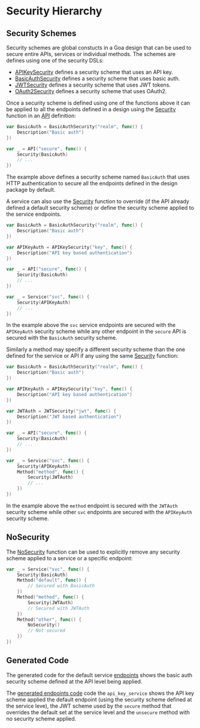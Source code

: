 # Security Hierarchy

## Security Schemes

Security schemes are global constucts in a Goa design that can be used to secure
entire APIs, services or individual methods. The schemes are defines using one
of the security DSLs:

* [APIKeySecurity](https://pkg.go.dev/goa.design/goa/v3/dsl#APIKeySecurity) defines a
  security scheme that uses an API key.
* [BasicAuthSecurity](https://pkg.go.dev/goa.design/goa/v3/dsl#BasicAuthSecurity)
  defines a security scheme that uses basic auth.
* [JWTSecurity](https://pkg.go.dev/goa.design/goa/v3/dsl#JWTSecurity) defines a security
  scheme that uses JWT tokens.
* [OAuth2Security](https://pkg.go.dev/goa.design/goa/v3/dsl#OAuth2Security) defines a
  security scheme that uses OAuth2.

Once a security scheme is defined using one of the functions above it can be
applied to all the endpoints defined in a design using the
[Security](https://pkg.go.dev/goa.design/goa/v3/dsl#Security) function in an
[API](https://pkg.go.dev/goa.design/goa/v3/dsl#API) definition: 

```go
var BasicAuth = BasicAuthSecurity("realm", func() {
    Description("Basic auth")
})

var _ = API("secure", func() {
    Security(BasicAuth)
    // ...
})
```

The example above defines a security scheme named `BasicAuth` that uses HTTP
authentication to secure all the endpoints defined in the design package by
default.

A service can also use the [Security](https://pkg.go.dev/goa.design/goa/v3/dsl#Security)
function to override (if the API already defined a default security scheme) or
define the security scheme applied to the service endpoints. 

```go
var BasicAuth = BasicAuthSecurity("realm", func() {
    Description("Basic auth")
})

var APIKeyAuth = APIKeySecurity("key", func() {
    Description("API key based authentication")
})

var _ = API("secure", func() {
    Security(BasicAuth)
    // ...
})

var _ = Service("svc", func() {
    Security(APIKeyAuth)
    // ...
})
```

In the example above the `svc` service endpoints are secured with the `APIKeyAuth`
security scheme while any other endpoint in the `secure` API is secured with the
`BasicAuth` security scheme.

Similarly a method may specify a different security scheme than the one defined
for the service or API if any using the same
[Security](https://pkg.go.dev/goa.design/goa/v3/dsl#Security) function:

```go
var BasicAuth = BasicAuthSecurity("realm", func() {
    Description("Basic auth")
})

var APIKeyAuth = APIKeySecurity("key", func() {
    Description("API key based authentication")
})

var JWTAuth = JWTSecurity("jwt", func() {
    Description("JWT based authentication")
})

var _ = API("secure", func() {
    Security(BasicAuth)
    // ...
})

var _ = Service("svc", func() {
    Security(APIKeyAuth)
    Method("method", func() {
        Security(JWTAuth)
        // ...
    })
})
```

In the example above the `method` endpoint is secured with the `JWTAuth`
security scheme while other `svc` endpoints are secured with the `APIKeyAuth`
security scheme.

## NoSecurity

The [NoSecurity](https://pkg.go.dev/goa.design/goa/v3/dsl#NoSecurity) function
can be used to explicitly remove any security scheme applied to a service or a
specific endpoint:

```go
var _ = Service("svc", func() {
    Security(BasicAuth)
    Method("default", func() {
        // Secured with BasicAuth
    })
    Method("method", func() {
        Security(JWTAuth)
        // Secured with JWTAuth
    })
    Method("other", func() {
        NoSecurity()
        // Not secured
    })
})
```

## Generated Code

The generated code for the default service 
[endpoints](https://github.com/goadesign/examples/tree/master/security/hierarchy/gen/api_key_service/endpoints.go)
shows the basic auth security scheme defined at the API level being applied.

The [generated endpoints code](https://github.com/goadesign/examples/tree/master/security/hierarchy/gen/api_key_service/endpoints.go)
code the `api_key_service` shows the API key scheme applied the default
endpoint (using the security scheme defined at the service leve), the JWT
scheme used by the `secure` method that overrides the default set at the
service level and the `unsecure` method with no security scheme applied.